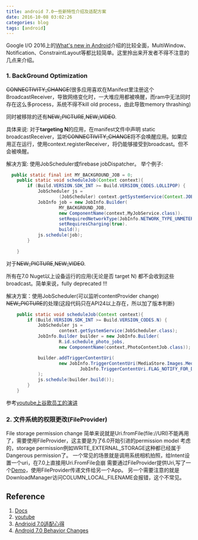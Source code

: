 ```yaml
---
title: android 7.0一些新特性介绍及适配方案
date: 2016-10-08 03:02:26
categories: blog  
tags: [android]
---
```


Google I/O 2016上的[What's new in Android](https://www.youtube.com/watch?v=B08iLAtS3AQ)介绍的比较全面，MultiWindow、Notification、ConstraintLayout等都比较简单。这里拎出来开发者不得不注意的几点来介绍。
<!--more-->

### 1. BackGround Optimization

~~CONNECTIVITY_CHANGE~~(很多应用喜欢在Manifest里注册这个BroadcastReceiver，导致网络变化时，一大堆应用都被唤醒，而ram中无法同时存在这么多process，系统不得不kill old process，由此导致memory thrashing)

同时被移除的还有~~NEW_PICTURE~~,~~NEW_VIDEO~~.

具体来说: 对于**targeting N**的应用，在manifest文件中声明 static broadcastReceiver，监听~~CONNECTIVITY_CHANGE~~将不会唤醒应用。如果应用正在运行，使用context.registerReceiver，将仍能够接受到broadcast。但不会被唤醒。

解决方案: 使用JobScheduler或firebase jobDispatcher。
举个例子:
```java
  public static final int MY_BACKGROUND_JOB = 0;
    public static void scheduleJob(Context context){
        if (Build.VERSION.SDK_INT >= Build.VERSION_CODES.LOLLIPOP) {
            JobScheduler js =
                    (JobScheduler) context.getSystemService(Context.JOB_SCHEDULER_SERVICE);
            JobInfo job = new JobInfo.Builder(
                    MY_BACKGROUND_JOB,
                    new ComponentName(context,MyJobService.class)).
                    setRequiredNetworkType(JobInfo.NETWORK_TYPE_UNMETERED).
                    setRequiresCharging(true).
                    build();
            js.schedule(job);
        }
      
    }
```


对于~~NEW_PICTURE~~,~~NEW_VIDEO~~.

所有在7.0 Nuget以上设备运行的应用(无论是否 target N) 都不会收到这些broadcast。简单来说，fully deprecated  !!!

解决方案：使用JobScheduler(可以监听contentProvider change)
~~NEW_PICTURE~~的处理(这段代码只在API24以上存在，所以加了版本判断)
```java
    public static void scheduleJob(Context context){
        if (Build.VERSION.SDK_INT >= Build.VERSION_CODES.N) {
            JobScheduler js =
                    context.getSystemService(JobScheduler.class);
            JobInfo.Builder builder = new JobInfo.Builder(
                    R.id.schedule_photo_jobs,
                    new ComponentName(context,PhotoContentJob.class));

            builder.addTriggerContentUri(
                    new JobInfo.TriggerContentUri(MediaStore.Images.Media.EXTERNAL_CONTENT_URI,
                            JobInfo.TriggerContentUri.FLAG_NOTIFY_FOR_DESCENDANTS)
            );
            js.schedule(builder.build());
        }
    }
```
参考[youtube上谷歌员工的演讲](https://www.youtube.com/watch?v=3ZX0CfVfVP8)

### 2. 文件系统的权限更改(FileProvider)

 File storage permission change 
 简单来说就是Uri.fromFile(file://URI)不能再用了，需要使用FileProvider，这主要是为了6.0开始引进的permission model 考虑的，storage permission例如WRITE_EXTERNAL_STORAGE这种都已经属于Dangerous permission了。
 一个常见的场景就是调用系统相机拍照，给Intent设置一个uri，在7.0上直接用Uri.FromFile会崩
 需要通过FileProvider提供Uri,写了一个[Demo](https://github.com/Haldir65/FileProviderDmo)，使用FileProvider传递文件给另一个App。
 另一个需要注意的就是DownloadManager访问COLUMN_LOCAL_FILENAME会报错，这个不常见。





## Reference

1. [Docs](https://developer.android.com/topic/performance/background-optimization.html?utm_campaign=adp_series__100616&utm_source=anddev&utm_medium=yt-desc)
2. [youtube](https://www.youtube.com/watch?v=vBjTXKpaFj8)
3. [Andrioid 7.0适配心得](http://gold.xitu.io/entry/57ff7e14a0bb9f005860c805)
4. [Android 7.0 Behavior Changes](https://developer.android.com/about/versions/nougat/android-7.0-changes.html)